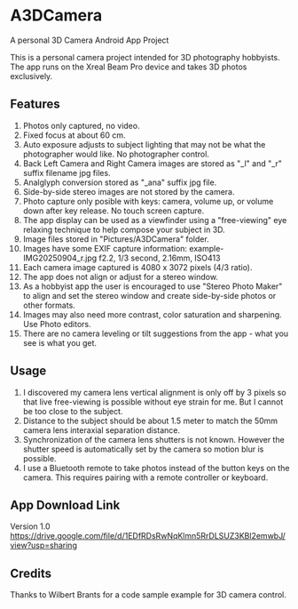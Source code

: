 # A3DCamera
A personal 3D Camera Android App Project

This is a personal camera project intended for 3D photography hobbyists.
The app runs on the Xreal Beam Pro device and takes 3D photos exclusively.

## Features
1. Photos only captured, no video.
2. Fixed focus at about 60 cm.
3. Auto exposure adjusts to subject lighting that may not be what the photographer would like. No photographer control.
4. Back Left Camera and Right Camera images are stored as "_l" and "_r" suffix filename jpg files.
5. Analglyph conversion stored as "_ana" suffix jpg file.
6. Side-by-side stereo images are not stored by the camera.
7. Photo capture only posible with keys: camera, volume up, or volume down after key release. No touch screen capture.
8. The app display can be used as a viewfinder using a "free-viewing" eye relaxing technique to help compose your subject in 3D.
9. Image files stored in "Pictures/A3DCamera" folder.
10. Images have some EXIF capture information: example- IMG20250904_r.jpg f2.2, 1/3 second, 2.16mm, ISO413
11. Each camera image captured is 4080 x 3072 pixels (4/3 ratio).
12. The app does not align or adjust for a stereo window.
13. As a hobbyist app the user is encouraged to use "Stereo Photo Maker" to align and set the stereo window and create side-by-side photos or other formats.
14. Images may also need more contrast, color saturation and sharpening. Use Photo editors.
15. There are no camera leveling or tilt suggestions from the app - what you see is what you get.

## Usage
1. I discovered my camera lens vertical alignment is only off by 3 pixels so that live free-viewing is possible without eye strain for me. But I cannot be too close to the subject.
2. Distance to the subject should be about 1.5 meter to match the 50mm camera lens interaxial separation distance.
3. Synchronization of the camera lens shutters is not known. However the shutter speed is automatically set by the camera so motion blur is possible.
4. I use a Bluetooth remote to take photos instead of the button keys on the camera. This requires pairing with a remote controller or keyboard.

## App Download Link

Version 1.0 https://drive.google.com/file/d/1EDfRDsRwNqKlmn5RrDLSUZ3KBl2emwbJ/view?usp=sharing

## Credits

Thanks to Wilbert Brants for a code sample example for 3D camera control. 
